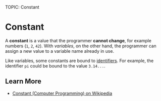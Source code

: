 TOPIC: Constant

# Constant

A **constant** is a value that the programmer **cannot change**, for example numbers (`1`, `2`, `42`).
With *variables*, on the other hand, the programmer can assign a new value to a
variable name already in use.

Like variables, some constants are bound to [identifiers](/en/glossary/identifier). For example, the
identifier `pi` could be bound to the value `3.14...`.

## Learn More

- [Constant (Computer Programming) on Wikipedia](https://en.wikipedia.org/wiki/Constant_(computer_programming))
